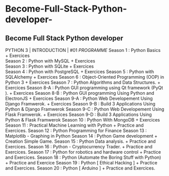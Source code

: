 # Become-Full-Stack-Python-developer-
Become Full Stack Python developer 
---------------------------------
PYTHON 3 | INTRODUCTION | #01
*PROGRAMME*
Season ​1 : Python Basics + Exercices <br>
Season 2 : Python with MySQL + Exercices <br>
Season 3 : Python with SQLite + Exercices <br>
Season 4 : Python with PostgreSQL + Exercices
Season 5 : Python with SQLAlchemy + Exercices
Season 6 : Object-Oriented Programming (OOP) in Python 3 + Exercices
Season 7 : Python Algorithms and Data Structures. + Exercices
Season 8-A : Python GUI programming using Qt framework (PyQt ). + Exercices
Season 8-B : Python GUI programming Using Python and ElectronJS + Exercices
Season 9-A : Python Web Developement Using Django Framwerok. + Exercices
Season 9-B : Build 3 Applications Using Python & Django Framwerok
Season 9-C : Python Web Developement Using Flask Framwerok. + Exercices
Season 9-D : Build 3 Applications Using Python & Flask Framwerok
Season 10 : Python With MongoDB + Exercices
Season 11 : Practical Machine Learning with Python + Practice and Exercices.
Season 12 : Python Programming for Finance
Season 13 : Matplotlib - Graphing in Python
Season 14 : Python Game development + Creation Simple Game.
Season 15 : Python Data analysis. + Practice and Exercices. 
Season 16 : Python - Cryptocurrency Trader. + Practice and Exercices. 
Season 17 : Python for robotics and hardware control + Practice and Exercices.
Season 18 : Python (Automate the Boring Stuff with Python) + Practice and Exercice
Season 19 : Python [ Ethical Hacking ] + Practice and Exercices.
Season 20 : Python [ Arduino ] + Practice and Exercices.
